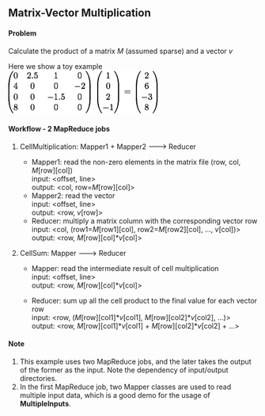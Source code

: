 ## Matrix-Vector Multiplication

#### Problem
Calculate the product of a matrix *M* (assumed sparse) and a vector *v*

Here we show a toy example  
![toy_example](./toy_example.png)  


#### Workflow - 2 MapReduce jobs
1. CellMultiplication: Mapper1 + Mapper2 ---> Reducer  
    - Mapper1: read the non-zero elements in the matrix file (row, col, *M*[row][col])  
        input: <offset, line>  
        output: <col, row=*M*[row][col]>
    - Mapper2: read the vector  
        input: <offset, line>  
        output: <row, *v*[row]>
    - Reducer: multiply a matrix column with the corresponding vector row  
        input: <col, (row1=*M*[row1][col], row2=*M*[row2][col], ..., *v*[col])>  
        output: <row, *M*[row][col]**v*[col]>

2. CellSum: Mapper ---> Reducer
    - Mapper: read the intermediate result of cell multiplication  
        input: <offset, line>  
        output: <row, *M*[row][col]**v*[col]> 
    
    - Reducer: sum up all the cell product to the final value for each vector row  
        input: <row, (*M*[row][col1]**v*[col1], *M*[row][col2]**v*[col2], ...)>  
        output: <row, *M*[row][col1]**v*[col1] + *M*[row][col2]**v*[col2] + ...>
        

#### Note
1. This example uses two MapReduce jobs, and the later takes the output of the former as the input. Note the dependency of input/output directories.
2. In the first MapReduce job, two Mapper classes are used to read multiple input data, which is a good demo for the usage of **MultipleInputs**. 
